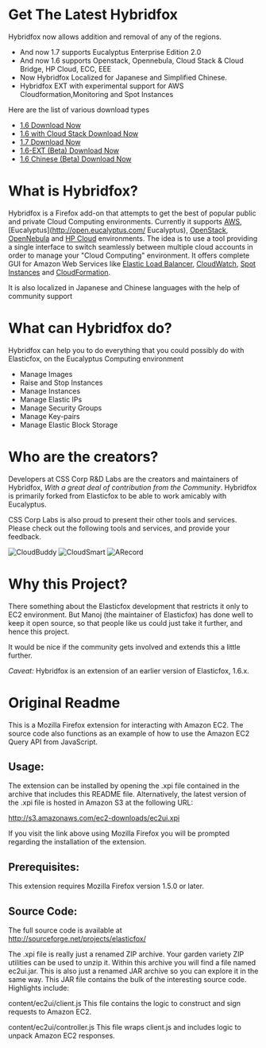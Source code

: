 # Get The Latest Hybridfox

Hybridfox now allows addition and removal of any of the regions.

* And now 1.7 supports Eucalyptus Enterprise Edition 2.0
* And now 1.6 supports Openstack, Opennebula, Cloud Stack & Cloud Bridge, HP Cloud, ECC, EEE
* Now Hybridfox Localized for Japanese and Simplified Chinese.
* Hybridfox EXT with experimental support for AWS Cloudformation,Monitoring and Spot Instances

Here are the list of various download types

* [1.6 Download Now](http://hybridfox.googlecode.com/files/hybridfox-1.6.000236.xpi)
* [1.6 with Cloud Stack Download Now](http://hybridfox.googlecode.com/files/hybridfox-1.6.000224.xpi)
* [1.7 Download Now](http://hybridfox.googlecode.com/files/hybridfox-1.7.000177.xpi)
* [1.6-EXT (Beta) Download Now](http://hybridfox.googlecode.com/files/hybridfox-ext-1.6.000208.xpi)
* [1.6 Chinese (Beta) Download Now](http://hybridfox.googlecode.com/files/hybridfox-1.6.000208.xpi)

# What is Hybridfox?

Hybridfox is a Firefox add-on that attempts to get the best of popular public and private Cloud Computing environments. Currently it supports [AWS](http://aws.amazon.com), [Eucalyptus](http://open.eucalyptus.com/ Eucalyptus), [OpenStack](http://openstack.org/), [OpenNebula](http://opennebula.org/) and [HP Cloud](http://hpcloud.com/) environments. The idea is to use a tool providing a single interface to switch seamlessly between multiple cloud accounts in order to manage your "Cloud Computing" environment. It offers complete GUI for Amazon Web Services like [Elastic Load Balancer](http://aws.amazon.com/elasticloadbalancing/), [CloudWatch](http://aws.amazon.com/cloudwatch/), [Spot Instances](http://aws.amazon.com/ec2/spot-instances/) and [CloudFormation](http://aws.amazon.com/cloudformation/). 

It is also localized in Japanese and Chinese languages with the help of community support


# What can Hybridfox do?

Hybridfox can help you to do everything that you could possibly do with Elasticfox, on the Eucalyptus Computing environment

* Manage Images
* Raise and Stop Instances
* Manage Instances
* Manage Elastic IPs
* Manage Security Groups
* Manage Key-pairs
* Manage Elastic Block Storage

# Who are the creators?

Developers at CSS Corp R&D Labs are the creators and maintainers of Hybridfox, *With a great deal of contribution from the Community*. Hybridfox is primarily forked from Elasticfox to be able to work amicably with Eucalyptus.

CSS Corp Labs is also proud to present their other tools and services. Please check out the following tools and services, and provide your feedback.

![CloudBuddy](https://labs.csscorp.com/site/images/cb_personal_small.gif)
![CloudSmart](https://labs.csscorp.com/site/images/cloud_smart_small.gif) 
![ARecord](https://labs.csscorp.com/site/images/arecord.gif)

# Why this Project?

There something about the Elasticfox development that restricts it only to EC2 environment. But Manoj (the maintainer of Elasticfox) has done well to keep it open source, so that people like us could just take it further, and hence this project.

It would be nice if the community gets involved and extends this a little further.

*Caveat:* Hybridfox is an extension of an earlier version of Elasticfox, 1.6.x.

# Original Readme

This is a Mozilla Firefox extension for interacting with Amazon EC2. The source code
also functions as an example of how to use the Amazon EC2 Query API from
JavaScript.

## Usage:

The extension can be installed by opening the .xpi file contained in the archive that includes
this README file. Alternatively, the latest version of the .xpi file is hosted in Amazon
S3 at the following URL:

  http://s3.amazonaws.com/ec2-downloads/ec2ui.xpi

If you visit the link above using Mozilla Firefox you will be prompted regarding the
installation of the extension.

## Prerequisites:

This extension requires Mozilla Firefox version 1.5.0 or later.

## Source Code:

The full source code is available at http://sourceforge.net/projects/elasticfox/

The .xpi file is really just a renamed ZIP archive. Your garden variety ZIP utilities can be 
used to unzip it. Within this archive you will find a file named ec2ui.jar. This is also just
a renamed JAR archive so you can explore it in the same way. This JAR file contains the bulk
of the interesting source code. Highlights include:

  content/ec2ui/client.js
    This file contains the logic to construct and sign requests to Amazon EC2.

  content/ec2ui/controller.js
    This file wraps client.js and includes logic to unpack Amazon EC2 responses.
